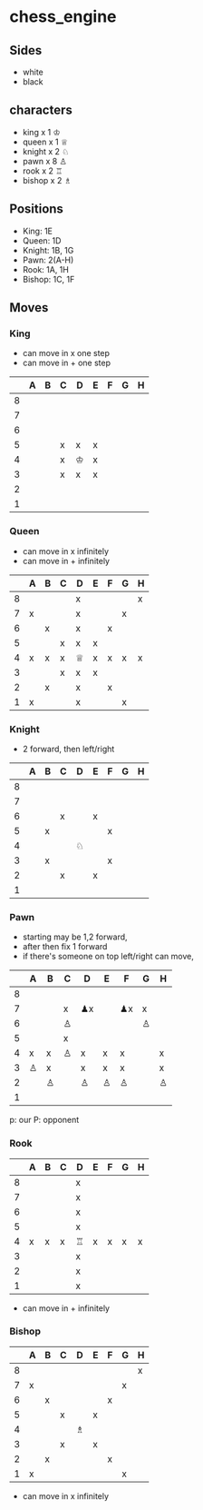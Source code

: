# chess_engine

## Sides

- white
- black

## characters

- king x 1 ♔
- queen x 1 ♕
- knight x 2 ♘
- pawn x 8 ♙
- rook x 2 ♖
- bishop x 2 ♗

## Positions

- King: 1E
- Queen: 1D
- Knight: 1B, 1G
- Pawn: 2(A-H)
- Rook: 1A, 1H
- Bishop: 1C, 1F

## Moves

### King

- can move in x one step
- can move in + one step

|     | A   | B   | C   | D   | E   | F   | G   | H   |
| --- | --- | --- | --- | --- | --- | --- | --- | --- |
| 8   |     |     |     |     |     |     |     |     |
| 7   |     |     |     |     |     |     |     |     |
| 6   |     |     |     |     |     |     |     |     |
| 5   |     |     | x   | x   | x   |     |     |     |
| 4   |     |     | x   | ♔   | x   |     |     |     |
| 3   |     |     | x   | x   | x   |     |     |     |
| 2   |     |     |     |     |     |     |     |     |
| 1   |     |     |     |     |     |     |     |     |

### Queen

- can move in x infinitely
- can move in + infinitely

|     | A   | B   | C   | D   | E   | F   | G   | H   |
| --- | --- | --- | --- | --- | --- | --- | --- | --- |
| 8   |     |     |     | x   |     |     |     | x   |
| 7   | x   |     |     | x   |     |     | x   |     |
| 6   |     | x   |     | x   |     | x   |     |     |
| 5   |     |     | x   | x   | x   |     |     |     |
| 4   | x   | x   | x   | ♕   | x   | x   | x   | x   |
| 3   |     |     | x   | x   | x   |     |     |     |
| 2   |     | x   |     | x   |     | x   |     |     |
| 1   | x   |     |     | x   |     |     | x   |     |

### Knight

- 2 forward, then left/right

|     | A   | B   | C   | D   | E   | F   | G   | H   |
| --- | --- | --- | --- | --- | --- | --- | --- | --- |
| 8   |     |     |     |     |     |     |     |     |
| 7   |     |     |     |     |     |     |     |     |
| 6   |     |     | x   |     | x   |     |     |     |
| 5   |     | x   |     |     |     | x   |     |     |
| 4   |     |     |     | ♘   |     |     |     |     |
| 3   |     | x   |     |     |     | x   |     |     |
| 2   |     |     | x   |     | x   |     |     |     |
| 1   |     |     |     |     |     |     |     |     |

### Pawn

- starting may be 1,2 forward,
- after then fix 1 forward
- if there's someone on top left/right can move,

|     | A   | B   | C   | D    | E   | F    | G   | H   |
| --- | --- | --- | --- | ---- | --- | ---- | --- | --- |
| 8   |     |     |     |      |     |      |     |     |
| 7   |     |     | x   | ♟︎x |     | ♟︎x | x   |     |
| 6   |     |     | ♙   |      |     |      | ♙   |     |
| 5   |     |     | x   |      |     |      |     |     |
| 4   | x   | x   | ♙   | x    | x   | x    |     | x   |
| 3   | ♙   | x   |     | x    | x   | x    |     | x   |
| 2   |     | ♙   |     | ♙    | ♙   | ♙    |     | ♙   |
| 1   |     |     |     |      |     |      |     |     |

p: our
P: opponent

### Rook

|     | A   | B   | C   | D   | E   | F   | G   | H   |
| --- | --- | --- | --- | --- | --- | --- | --- | --- |
| 8   |     |     |     | x   |     |     |     |     |
| 7   |     |     |     | x   |     |     |     |     |
| 6   |     |     |     | x   |     |     |     |     |
| 5   |     |     |     | x   |     |     |     |     |
| 4   | x   | x   | x   | ♖   | x   | x   | x   | x   |
| 3   |     |     |     | x   |     |     |     |     |
| 2   |     |     |     | x   |     |     |     |     |
| 1   |     |     |     | x   |     |     |     |     |

- can move in + infinitely

### Bishop

|     | A   | B   | C   | D   | E   | F   | G   | H   |
| --- | --- | --- | --- | --- | --- | --- | --- | --- |
| 8   |     |     |     |     |     |     |     | x   |
| 7   | x   |     |     |     |     |     | x   |     |
| 6   |     | x   |     |     |     | x   |     |     |
| 5   |     |     | x   |     | x   |     |     |     |
| 4   |     |     |     | ♗   |     |     |     |     |
| 3   |     |     | x   |     | x   |     |     |     |
| 2   |     | x   |     |     |     | x   |     |     |
| 1   | x   |     |     |     |     |     | x   |     |

- can move in x infinitely
